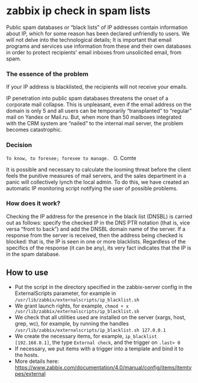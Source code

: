 # zabbix ip check in spam lists

Public spam databases or “black lists” of IP addresses contain information about IP, which for some reason has been declared unfriendly to users. We will not delve into the technological details; It is important that email programs and services use information from these and their own databases in order to protect recipients' email inboxes from unsolicited email, from spam.

### The essence of the problem

If your IP address is blacklisted, the recipients will not receive your emails.

IP penetration into public spam databases threatens the onset of a corporate mail collapse. This is unpleasant, even if the email address on the domain is only 5 and all users can be temporarily “transplanted” to “regular” mail on Yandex or Mail.ru. But, when more than 50 mailboxes integrated with the CRM system are “nailed” to the internal mail server, the problem becomes catastrophic.

### Decision

``To know, to foresee; foresee to manage. `` O. Comte

It is possible and necessary to calculate the looming threat before the client feels the punitive measures of mail servers, and the sales department in a panic will collectively lynch the local admin. To do this, we have created an automatic IP monitoring script notifying the user of possible problems.
### How does it work?

Checking the IP address for the presence in the black list (DNSBL) is carried out as follows: specify the checked IP in the DNS PTR notation (that is, vice versa “front to back”) and add the DNSBL domain name of the server. If a response from the server is received, then the address being checked is blocked: that is, the IP is seen in one or more blacklists. Regardless of the specifics of the response (it can be any), its very fact indicates that the IP is in the spam database.

## How to use
- Put the script in the directory specified in the zabbix-server config in the ExternalScripts parameter, for example in ``/usr/lib/zabbix/externalscripts/ip_blacklist.sh``
- We grant launch rights, for example, ``chmod + x /usr/lib/zabbix/externalscripts/ip_blacklist.sh``
- We check that all utilities used are installed on the server (xargs, host, grep, wc), for example, by running the handles ``/usr/lib/zabbix/externalscripts/ip_blacklist.sh 127.0.0.1``
- We create the necessary items, for example, ``ip_blacklist [192.168.0.1]``, the type ``External check``, and the trigger on ``.last> 0``
-  If necessary, we put items with a trigger into a template and bind it to the hosts.
- More details here: https://www.zabbix.com/documentation/4.0/manual/config/items/itemtypes/external
